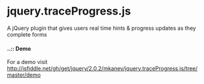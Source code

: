 jquery.traceProgress.js
==============

A jQuery plugin that gives users real time hints &amp; progress updates as they complete forms

#### ..:: Demo
For a demo visit http://jsfiddle.net/gh/get/jquery/2.0.2/mkanev/jquery.traceProgress.js/tree/master/demo
